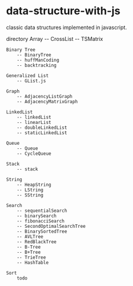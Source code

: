 data-structure-with-js
======================
classic data structures implemented in javascript.

directory
    Array
        -- CrossList
        -- TSMatrix

    Binary Tree
        -- BinaryTree
        -- huffManCoding
        -- backtracking

    Generalized List
        -- GList.js

    Graph
        -- AdjacencyListGraph
        -- AdjacencyMatrixGraph

    LinkedList
        -- linkedList
        -- linearList
        -- doubleLinkedList
        -- staticLinkedList

    Queue
        -- Queue
        -- CycleQueue

    Stack
        -- stack

    String
        -- HeapString
        -- LString
        -- SString

    Search
        -- sequentialSearch
        -- binarySearch
        -- fibonacciSearch
        -- SecondOptimalSearchTree
        -- BinarySortedTree
        -- AVLTree
        -- RedBlackTree
        -- B-Tree
        -- B+Tree
        -- TrieTree
        -- HashTable

    Sort
        todo